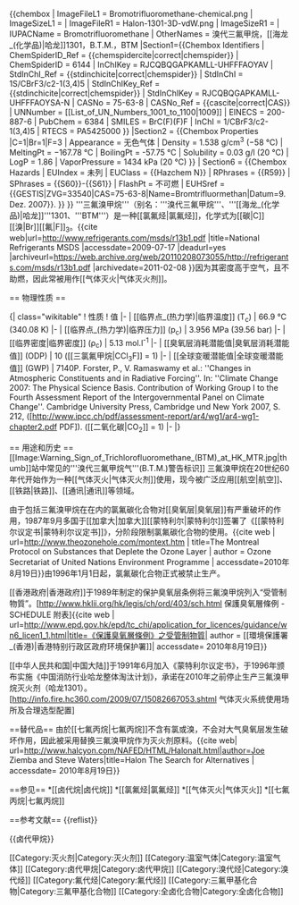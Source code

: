 {{chembox
| ImageFileL1 = Bromotrifluoromethane-chemical.png
| ImageSizeL1 =
| ImageFileR1 = Halon-1301-3D-vdW.png
| ImageSizeR1 =
| IUPACName = Bromotrifluoromethane
| OtherNames = 溴代三氟甲烷，[[海龙_(化学品)|哈龙]]1301，B.T.M.，BTM
|Section1={{Chembox Identifiers
| ChemSpiderID_Ref = {{chemspidercite|correct|chemspider}}
| ChemSpiderID = 6144
| InChIKey = RJCQBQGAPKAMLL-UHFFFAOYAV
| StdInChI_Ref = {{stdinchicite|correct|chemspider}}
| StdInChI = 1S/CBrF3/c2-1(3,4)5
| StdInChIKey_Ref = {{stdinchicite|correct|chemspider}}
| StdInChIKey = RJCQBQGAPKAMLL-UHFFFAOYSA-N
| CASNo = 75-63-8
| CASNo_Ref = {{cascite|correct|CAS}}
| UNNumber = [[List_of_UN_Numbers_1001_to_1100|1009]]
| EINECS = 200-887-6
| PubChem = 6384
| SMILES = BrC(F)(F)F
| InChI = 1/CBrF3/c2-1(3,4)5
| RTECS = PA5425000
  }}
|Section2 = {{Chembox Properties
|C=1|Br=1|F=3
|  Appearance = 无色气体
|  Density = 1.538 g/cm<sup>3</sup> (−58 °C)
|  MeltingPt = −167.78 °C
|  BoilingPt = -57.75 °C
|  Solubility = 0.03 g/l (20 °C)
|  LogP = 1.86
|  VaporPressure = 1434 kPa (20 °C)
  }}
| Section6 = {{Chembox Hazards
|  EUIndex = 未列
|  EUClass = {{Hazchem N}}
|  RPhrases = {{R59}}
|  SPhrases = {{S60}}-{{S61}}
|  FlashPt = 不可燃
|  EUHSref = <ref name="GESTIS">{{GESTIS|ZVG=33540|CAS=75-63-8|Name=Bromtrifluormethan|Datum=9. Dez. 2007}}.</ref>
  }}
}}
'''三氟溴甲烷'''（别名：'''溴代三氟甲烷'''、'''[[海龙_(化学品)|哈龙]]'''1301、'''BTM'''）是一种[[氯氟烃|氯氟烃]]，化学式为[[碳|C]][[溴|Br]][[氟|F]]<sub>3</sub>。<ref>{{cite web|url=http://www.refrigerants.com/msds/r13b1.pdf |title=National Refrigerants MSDS |accessdate=2009-07-17 |deadurl=yes |archiveurl=https://web.archive.org/web/20110208073055/http://refrigerants.com/msds/r13b1.pdf |archivedate=2011-02-08 }}</ref>因为其密度高于空气，且不助燃，因此常被用作[[气体灭火|气体灭火剂]]。

== 物理性质 ==

{| class="wikitable"
! 性质
! 值
|-
| [[临界点_(热力学)|临界温度]] (T<sub>c</sub>)
| 66.9 °C (340.08 K)
|-
| [[临界点_(热力学)|临界压力]] (p<sub>c</sub>)
| 3.956 MPa (39.56 bar)
|-
| [[临界密度|临界密度]] (ρ<sub>c</sub>)
| 5.13 mol.l<sup>-1</sup>
|-
| [[臭氧层消耗潜能值|臭氧层消耗潜能值]] (ODP)
| 10 ([[三氯氟甲烷|CCl<sub>3</sub>F]] = 1)
|-
| [[全球变暖潜能值|全球变暖潜能值]] (GWP)
| 7140<ref name="IPCC">P. Forster, P., V. Ramaswamy et al.: ''Changes in Atmospheric Constituents and in Radiative Forcing''. In: ''Climate Change 2007: The Physical Science Basis. Contribution of Working Group I to the Fourth Assessment Report of the Intergovernmental Panel on Climate Change''. Cambridge University Press, Cambridge und New York 2007, S. 212, ([http://www.ipcc.ch/pdf/assessment-report/ar4/wg1/ar4-wg1-chapter2.pdf PDF]).</ref> ([[二氧化碳|CO<sub>2</sub>]] = 1)
|-
|}

== 用途和历史 ==
[[Image:Warning_Sign_of_Trichlorofluoromethane_(BTM)_at_HK_MTR.jpg|thumb]]站中常见的'''溴代三氟甲烷气'''(B.T.M.)警告标识]]
三氟溴甲烷在20世纪60年代开始作为一种[[气体灭火|气体灭火剂]]使用，现今被广泛应用[[航空|航空]]、[[铁路|铁路]]、[[通讯|通讯]]等领域。

由于包括三氟溴甲烷在在内的氯氟碳化合物对[[臭氧层|臭氧层]]有严重破坏的作用，1987年9月多国于[[加拿大|加拿大]][[蒙特利尔|蒙特利尔]]签署了《[[蒙特利尔议定书|蒙特利尔议定书]]》，分阶段限制氯氟碳化合物的使用。<ref>{{cite web | url=http://www.theozonehole.com/montext.htm | title=The Montreal Protocol on Substances that Deplete the Ozone Layer | author = Ozone Secretariat of United Nations Environment Programme | accessdate=2010年8月19日}}</ref>由1996年1月1日起，氯氟碳化合物正式被禁止生产。

[[香港政府|香港政府]]于1989年制定的保护臭氧层条例将三氟溴甲烷列入“受管制物質”。<ref>[http://www.hklii.org/hk/legis/ch/ord/403/sch.html 保護臭氧層條例 - SCHEDULE 附表]</ref><ref>{{cite web | url=http://www.epd.gov.hk/epd/tc_chi/application_for_licences/guidance/wn6_licen1_1.html|title=《保護臭氧層條例》之受管制物質| author = [[環境保護署_(香港)|香港特别行政区政府环境保护署]]| accessdate= 2010年8月19日}}</ref>

[[中华人民共和国|中国大陆]]于1991年6月加入《蒙特利尔议定书》，于1996年颁布实施《中国消防行业哈龙整体淘汰计划》，承诺在2010年之前停止生产三氟溴甲烷灭火剂（哈龙1301）。<ref>[http://info.fire.hc360.com/2009/07/15082667053.shtml 气体灭火系统使用场所及合理选型配置]</ref>

==替代品==
由於[[七氟丙烷|七氟丙烷]]不含有氯或溴，不会对大气臭氧层发生破坏作用，因此被采用替换三氟溴甲烷作为灭火剂原料。<ref>{{cite web| url=http://www.halcyon.com/NAFED/HTML/Halonalt.html|author=Joe Ziemba  and Steve Waters|title=Halon The Search for Alternatives | accessdate= 2010年8月19日}}</ref>

==参见==
*[[卤代烷|卤代烷]]
*[[氯氟烃|氯氟烃]]
*[[气体灭火|气体灭火]]
*[[七氟丙烷|七氟丙烷]]

==参考文献==
{{reflist}}

{{卤代甲烷}}

[[Category:灭火剂|Category:灭火剂]]
[[Category:温室气体|Category:温室气体]]
[[Category:卤代甲烷|Category:卤代甲烷]]
[[Category:溴代烃|Category:溴代烃]]
[[Category:氟代烃|Category:氟代烃]]
[[Category:三氟甲基化合物|Category:三氟甲基化合物]]
[[Category:全卤化合物|Category:全卤化合物]]